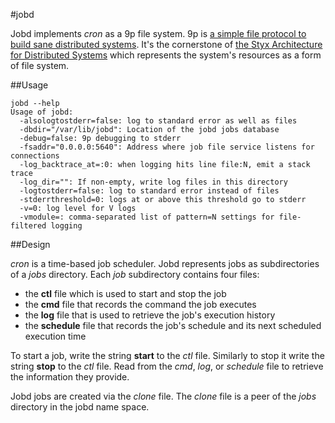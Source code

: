 #jobd

Jobd implements *cron* as a 9p file system. 9p is [a simple file protocol to build sane distributed systems](http://9p.cat-v.org/). It's the cornerstone of [the Styx Architecture for Distributed Systems](http://doc.cat-v.org/inferno/4th_edition/styx) which represents the system's resources as a form of file system.

##Usage
```
jobd --help
Usage of jobd:
  -alsologtostderr=false: log to standard error as well as files
  -dbdir="/var/lib/jobd": Location of the jobd jobs database
  -debug=false: 9p debugging to stderr
  -fsaddr="0.0.0.0:5640": Address where job file service listens for connections
  -log_backtrace_at=:0: when logging hits line file:N, emit a stack trace
  -log_dir="": If non-empty, write log files in this directory
  -logtostderr=false: log to standard error instead of files
  -stderrthreshold=0: logs at or above this threshold go to stderr
  -v=0: log level for V logs
  -vmodule=: comma-separated list of pattern=N settings for file-filtered logging
```

##Design

*cron* is a time-based job scheduler. Jobd represents jobs as subdirectories of  a *jobs* directory. Each *job* subdirectory contains four files:

* the **ctl** file which is used to start and stop the job
* the **cmd** file that records the command the job executes
* the **log** file that is used to retrieve the job's execution history
* the **schedule** file that records the job's schedule and its next scheduled execution time

To start a job, write the string **start** to the *ctl* file. Similarly to stop it write the string **stop** to the *ctl* file. Read from the *cmd*, *log*, or *schedule* file to retrieve the information they provide.

Jobd jobs are created via the *clone* file. The *clone* file is a peer of the *jobs* directory in the jobd name space.
